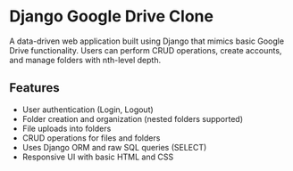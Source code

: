 # Django Google Drive Clone

A data-driven web application built using Django that mimics basic Google Drive functionality. Users can perform CRUD operations, create accounts, and manage folders with nth-level depth.

## Features

- User authentication (Login, Logout)
- Folder creation and organization (nested folders supported)
- File uploads into folders
- CRUD operations for files and folders
- Uses Django ORM and raw SQL queries (SELECT)
- Responsive UI with basic HTML and CSS

